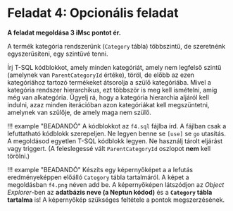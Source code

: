 # Feladat 4: Opcionális feladat

**A feladat megoldása 3 iMsc pontot ér.**

A termék kategória rendszerünk (`Category` tábla) többszintű, de szeretnénk egyszerűsíteni, egy szintűvé tenni.

Írj T-SQL kódblokkot, amely minden kategóriát, amely nem legfelső szintű (amelynek van `ParentCategoryId` értéke), töröl, de előbb az ezen kategóriához tartozó termékeket átsorolja a szülő kategóriába. Mivel a kategória rendszer hierarchikus, ezt többször is meg kell ismételni, amíg még van alkategória. Ügyelj rá, hogy a kategória hierarchia aljáról kell indulni, azaz minden iterációban azon kategóriákat kell megszüntetni, amelynek van szülője, de amely maga nem szülő.

!!! example "BEADANDÓ"
    A kódblokkot az `f4.sql` fájlba írd. A fájlban csak a lefuttatható kódblokk szerepeljen. Ne legyen benne se `[use]` se `go` utasítás. A megoldásod egyetlen T-SQL kódblokk legyen. Ne használj tárolt eljárást vagy triggert. (A feleslegessé vált `ParentCategoryId` oszlopot **nem** kell törölni.)

!!! example "BEADANDÓ"
    Készíts egy képernyőképet a a lefutás eredményeképpen előálló `Category` tábla tartalmáról. A képet a megoldásban `f4.png` néven add be. A képernyőképen látszódjon az _Object Explorer_-ben az **adatbázis neve (a Neptun kódod)** és a **`Category` tábla tartalma** is! A képernyőkép szükséges feltétele a pontok megszerzésének.
